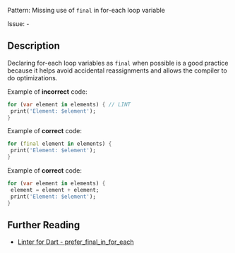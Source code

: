 Pattern: Missing use of `final` in for-each loop variable

Issue: -

## Description

Declaring for-each loop variables as `final` when possible is a good practice
because it helps avoid accidental reassignments and allows the compiler to do
optimizations.

Example of **incorrect** code:
```dart
for (var element in elements) { // LINT
 print('Element: $element');
}
```

Example of **correct** code:
```dart
for (final element in elements) {
 print('Element: $element');
}
```

Example of **correct** code:
```dart
for (var element in elements) {
 element = element + element;
 print('Element: $element');
}
```

## Further Reading

* [Linter for Dart - prefer_final_in_for_each](https://dart-lang.github.io/linter/lints/prefer_final_in_for_each.html)
